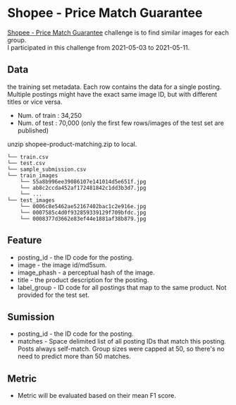 # Shopee - Price Match Guarantee 
[Shopee - Price Match Guarantee](https://www.kaggle.com/c/shopee-product-matching/overview) challenge is to find similar images for each group.<br> I participated in this challenge from 2021-05-03 to 2021-05-11.

## Data
the training set metadata. Each row contains the data for a single posting. Multiple postings might have the exact same image ID, but with different titles or vice versa.
* Num. of train : 34,250
* Num. of test  : 70,000 (only the first few rows/images of the test set are published)

unzip shopee-product-matching.zip to local.

    └── train.csv
    └── test.csv
    └── sample_submission.csv
    └── train_images
        └── 55a8b996ee39086107e141014d5e651f.jpg
        └── ab8c2ccda452af172481842c1dd3b3d7.jpg
        └── ...
    └── test_images
        └── 0006c8e5462ae52167402bac1c2e916e.jpg
        └── 0007585c4d0f932859339129f709bfdc.jpg
        └── 0008377d3662e83ef44e1881af38b879.jpg    

## Feature
* posting_id - the ID code for the posting.
* image - the image id/md5sum.
* image_phash - a perceptual hash of the image.
* title - the product description for the posting.
* label_group - ID code for all postings that map to the same product. Not provided for the test set.

## Sumission
* posting_id - the ID code for the posting.
* matches - Space delimited list of all posting IDs that match this posting. Posts always self-match. Group sizes were capped at 50, so there's no need to predict more than 50 matches.

## Metric
* Metric will be evaluated based on their mean F1 score.
